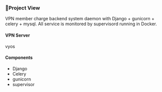 ### Project View
VPN member charge backend system daemon with Django + gunicorn + celery + mysql.
All service is monitored by supervisord running in Docker.
#### VPN Server
vyos  
#### Components
* Django
* Celery
* gunicorn
* supervisor